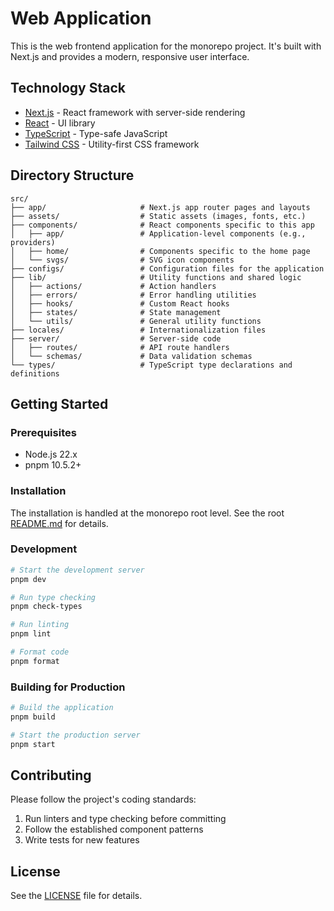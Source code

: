 # Web Application

This is the web frontend application for the monorepo project. It's built with Next.js and provides a modern, responsive user interface.

## Technology Stack

- [Next.js](https://nextjs.org/) - React framework with server-side rendering
- [React](https://react.dev/) - UI library
- [TypeScript](https://www.typescriptlang.org/) - Type-safe JavaScript
- [Tailwind CSS](https://tailwindcss.com/) - Utility-first CSS framework

## Directory Structure

```
src/
├── app/                     # Next.js app router pages and layouts
├── assets/                  # Static assets (images, fonts, etc.)
├── components/              # React components specific to this app
│   ├── app/                 # Application-level components (e.g., providers)
│   ├── home/                # Components specific to the home page
│   └── svgs/                # SVG icon components
├── configs/                 # Configuration files for the application
├── lib/                     # Utility functions and shared logic
│   ├── actions/             # Action handlers
│   ├── errors/              # Error handling utilities
│   ├── hooks/               # Custom React hooks
│   ├── states/              # State management
│   └── utils/               # General utility functions
├── locales/                 # Internationalization files
├── server/                  # Server-side code
│   ├── routes/              # API route handlers
│   └── schemas/             # Data validation schemas
└── types/                   # TypeScript type declarations and definitions
```

## Getting Started

### Prerequisites

- Node.js 22.x
- pnpm 10.5.2+

### Installation

The installation is handled at the monorepo root level. See the root [README.md](../../README.md) for details.

### Development

```bash
# Start the development server
pnpm dev

# Run type checking
pnpm check-types

# Run linting
pnpm lint

# Format code
pnpm format
```

### Building for Production

```bash
# Build the application
pnpm build

# Start the production server
pnpm start
```

## Contributing

Please follow the project's coding standards:

1. Run linters and type checking before committing
2. Follow the established component patterns
3. Write tests for new features

## License

See the [LICENSE](../../LICENSE) file for details.

